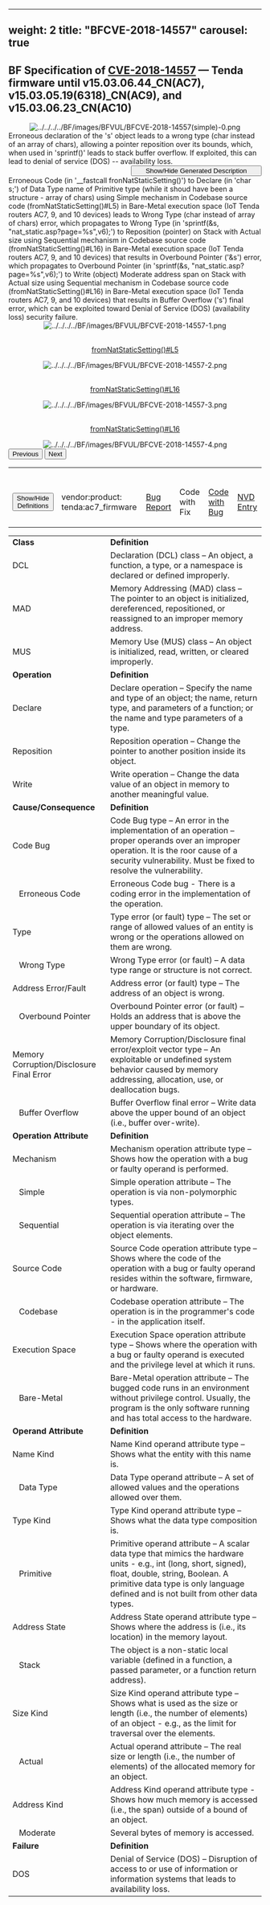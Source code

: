 ﻿
---
weight: 2
title: "BFCVE-2018-14557"
carousel: true
---

<script async="" src="https://www.googletagmanager.com/gtag/js?id=G-PJ364XPP9F">
</script>
<script>
	window.dataLayer = window.dataLayer || [];
	function gtag(){dataLayer.push(arguments);}
	gtag('js', new Date());
	gtag('config', 'G-PJ364XPP9F');
</script>


## BF Specification of [CVE-2018-14557](https://cve.mitre.org/cgi-bin/cvename.cgi?name=CVE-2018-14557) &mdash; Tenda firmware until v15.03.06.44_CN(AC7), v15.03.05.19(6318)_CN(AC9), and v15.03.06.23_CN(AC10)

<div>
<div class="row">
<div class="col-5">
<div>
<div style="text-align:center">
<img src="../../../../BF/images/BFVUL/BFCVE-2018-14557(simple)-0.png" alt="../../../../BF/images/BFVUL/BFCVE-2018-14557(simple)-0.png"/> 
</div>
</div>

</div>
<div class="col">
<div class="row">
<div >
Erroneous declaration of the 's' object leads to a wrong type (char instead of an array of chars), allowing a pointer reposition over its bounds, which, when used in 'sprintf()' leads to stack buffer overflow. If exploited, this can lead to denial of service (DOS) -- availability loss.
</div>
<div style="text-align: right;"><button class="btn btn-secondary" type="button" style="width: 260px;" data-bs-toggle="collapse" data-bs-target="#collapseDescr" aria-expanded="false" aria-controls="collapseDescr">Show/Hide Generated Description</button>
</div>
<div class="collapse" id="collapseDescr">
Erroneous Code (in '__fastcall fronNatStaticSetting()') to Declare (in 'char s;') of Data Type name of Primitive type (while it shoud have been a structure - array of chars) using Simple mechanism in Codebase source code (fromNatStaticSetting()#L5) in Bare-Metal execution space (IoT Tenda routers AC7, 9, and 10 devices) leads to Wrong Type (char instead of array of chars) error, which propagates to
Wrong Type (in 'sprintf(&s, "nat_static.asp?page=%s",v6);') to Reposition (pointer) on Stack with Actual size using Sequential mechanism in Codebase source code (fromNatStaticSetting()#L16) in Bare-Metal execution space (IoT Tenda routers AC7, 9, and 10 devices) that results in Overbound Pointer ('&s') error, which propagates to
Overbound Pointer (in 'sprintf(&s, "nat_static.asp?page=%s",v6);') to Write (object) Moderate address span on Stack with Actual size using Sequential mechanism in Codebase source code (fromNatStaticSetting()#L16) in Bare-Metal execution space (IoT Tenda routers AC7, 9, and 10 devices) that results in Buffer Overflow ('s') final error, which can be exploited toward
Denial of Service (DOS)  (availability loss) security failure.
</div>
</div>
<div class ="row">
<div>
<div id="carouselControls" class="carousel slide" data-interval="false" data-wrap="false">
<div class="carousel-inner">

<div class="carousel-item active" style="text-align:center">
				
<img src="../../../../BF/images/BFVUL/BFCVE-2018-14557-1.png" alt="../../../../BF/images/BFVUL/BFCVE-2018-14557-1.png"/> 
<td>

<br/>[fromNatStaticSetting()#L5](https://web.archive.org/web/20211209121729/https://github.com/zsjevilhex/iot/blob/master/route/tenda/tenda-03/Tenda.md)
</td>
			
</div>
			
<div class="carousel-item" style="text-align:center">
				
<img src="../../../../BF/images/BFVUL/BFCVE-2018-14557-2.png" alt="../../../../BF/images/BFVUL/BFCVE-2018-14557-2.png"/> 
<td>

<br/>[fromNatStaticSetting()#L16](https://web.archive.org/web/20211209121729/https://github.com/zsjevilhex/iot/blob/master/route/tenda/tenda-03/Tenda.md)
</td>
			
</div>
			
<div class="carousel-item" style="text-align:center">
				
<img src="../../../../BF/images/BFVUL/BFCVE-2018-14557-3.png" alt="../../../../BF/images/BFVUL/BFCVE-2018-14557-3.png"/> 
<td>

<br/>[fromNatStaticSetting()#L16](https://web.archive.org/web/20211209121729/https://github.com/zsjevilhex/iot/blob/master/route/tenda/tenda-03/Tenda.md)
</td>
			
</div>
			
<div class="carousel-item" style="text-align:center">
				
<img src="../../../../BF/images/BFVUL/BFCVE-2018-14557-4.png" alt="../../../../BF/images/BFVUL/BFCVE-2018-14557-4.png"/> 
</div>
			
</div>
<button class="carousel-control-prev" type="button" data-bs-target="#carouselControls" data-bs-slide="prev">
<span class="carousel-control-prev-icon" aria-hidden="true"></span>
<span class="visually-hidden">Previous</span>
</button>
<button class="carousel-control-next" type="button" data-bs-target="#carouselControls" data-bs-slide="next">
<span class="carousel-control-next-icon" aria-hidden="true"></span>
<span class="visually-hidden">Next</span>
</button>
</div>
</div>
</div>
</div>
</div>
</div>
<table>
<tr>
<td>

<br/><button class="btn btn-secondary" type="button" data-bs-toggle="collapse" data-bs-target="#collapseTable" aria-expanded="false" aria-controls="collapseTable">Show/Hide Definitions</button>
</td><td>

<br/>vendor:product: tenda:ac7_firmware
</td><td>

<br/>[Bug Report](https://web.archive.org/web/20211209121729/https://github.com/zsjevilhex/iot/blob/master/route/tenda/tenda-03/Tenda.md)
</td><td>

<br/>Code with Fix
</td><td>

<br/>[Code with Bug](https://web.archive.org/web/20211209121729/https://github.com/zsjevilhex/iot/blob/master/route/tenda/tenda-03/Tenda.md)
</td><td>

<br/>[NVD Entry](https://nvd.nist.gov/vuln/detail/)
</td>
</tr>
</table>


<div class="collapse" id="collapseTable">
<table>
		<tr>
		<td>
				<strong>Class</strong>
			</td>
	<td>
				<strong>Definition</strong>
			</td>
	</tr>
	<tr>
		<td>DCL</td>
	<td>Declaration (DCL) class – An object, a function, a type, or a namespace is declared or defined improperly.</td>
	</tr>
	<tr>
		<td>MAD</td>
	<td>Memory Addressing (MAD) class – The pointer to an object is initialized, dereferenced, repositioned, or reassigned to an improper memory address.</td>
	</tr>
	<tr>
		<td>MUS</td>
	<td>Memory Use (MUS) class – An object is initialized, read, written, or cleared improperly.</td>
	</tr>
	<tr>
		<td>
				<strong>Operation</strong>
			</td>
	<td>
				<strong>Definition</strong>
			</td>
	</tr>
	<tr>
		<td>Declare</td>
	<td>Declare operation – Specify the name and type of an object; the name, return type, and parameters of a function; or the name and type parameters of a type.</td>
	</tr>
	<tr>
		<td>Reposition</td>
	<td>Reposition operation – Change the pointer to another position inside its object.</td>
	</tr>
	<tr>
		<td>Write</td>
	<td>Write operation – Change the data value of an object in memory to another meaningful value.</td>
	</tr>
	<tr>
		<td>
				<strong>Cause/Consequence</strong>
			</td>
	<td>
				<strong>Definition</strong>
			</td>
	</tr>
	<tr>
		<td>Code Bug</td>
	<td>Code Bug type – An error in the implementation of an operation – proper operands over an improper operation. It is the roor cause of a security vulnerability. Must be fixed to resolve the vulnerability.</td>
	</tr>
	<tr>
		<td>   Erroneous Code</td>
	<td>Erroneous Code bug - There is a coding error in the implementation of the operation.</td>
	</tr>
	<tr>
		<td>Type </td>
	<td>Type error (or fault) type – The set or range of allowed values of an entity is wrong or the operations allowed on them are wrong.</td>
	</tr>
	<tr>
		<td>   Wrong Type</td>
	<td>Wrong Type error (or fault) – A data type range or structure is not correct.</td>
	</tr>
	<tr>
		<td>Address Error/Fault</td>
	<td>Address error (or fault) type – The address of an object is wrong.</td>
	</tr>
	<tr>
		<td>   Overbound Pointer</td>
	<td>Overbound Pointer error (or fault) – Holds an address that is above the upper boundary of its object.</td>
	</tr>
	<tr>
		<td>Memory Corruption/Disclosure Final Error</td>
	<td>Memory Corruption/Disclosure final error/exploit vector type – An exploitable or undefined system behavior caused by memory addressing, allocation, use, or deallocation bugs.</td>
	</tr>
	<tr>
		<td>   Buffer Overflow</td>
	<td>Buffer Overflow final error – Write data above the upper bound of an object (i.e., buffer over-write).</td>
	</tr>
	<tr>
		<td>
				<strong>Operation Attribute</strong>
			</td>
	<td>
				<strong>Definition</strong>
			</td>
	</tr>
	<tr>
		<td>Mechanism</td>
	<td>Mechanism operation attribute type – Shows how the operation with a bug or faulty operand is performed.</td>
	</tr>
	<tr>
		<td>   Simple</td>
	<td>Simple operation attribute – The operation is via non-polymorphic types.</td>
	</tr>
	<tr>
		<td>   Sequential</td>
	<td>Sequential operation attribute – The operation is via iterating over the object elements.</td>
	</tr>
	<tr>
		<td>Source Code</td>
	<td>Source Code operation attribute type – Shows where the code of the operation with a bug or faulty operand resides within the software, firmware, or hardware.</td>
	</tr>
	<tr>
		<td>   Codebase</td>
	<td>Codebase operation attribute – The operation is in the programmer's code - in the application itself.</td>
	</tr>
	<tr>
		<td>Execution Space</td>
	<td>Execution Space operation attribute type – Shows where the operation with a bug or faulty operand is executed and the privilege level at which it runs.</td>
	</tr>
	<tr>
		<td>   Bare-Metal</td>
	<td>Bare-Metal operation attribute – The bugged code runs in an environment without privilege control. Usually, the program is the only software running and has total access to the hardware.</td>
	</tr>
	<tr>
		<td>
				<strong>Operand Attribute</strong>
			</td>
	<td>
				<strong>Definition</strong>
			</td>
	</tr>
	<tr>
		<td>Name Kind</td>
	<td>Name Kind operand attribute type – Shows what the entity with this name is.</td>
	</tr>
	<tr>
		<td>   Data Type</td>
	<td>Data Type operand attribute – A set of allowed values and the operations allowed over them.</td>
	</tr>
	<tr>
		<td>Type Kind</td>
	<td>Type Kind operand attribute type – Shows what the data type composition is.</td>
	</tr>
	<tr>
		<td>   Primitive</td>
	<td>Primitive operand attribute – A scalar data type that mimics the hardware units - e.g., int (long, short, signed), float, double, string, Boolean. A primitive data type is only language defined and is not built from other data types.</td>
	</tr>
	<tr>
		<td>Address State</td>
	<td>Address State operand attribute type – Shows where the address is (i.e., its location) in the memory layout.</td>
	</tr>
	<tr>
		<td>   Stack</td>
	<td>The object is a non-static local variable (defined in a function, a passed parameter, or a function return address).</td>
	</tr>
	<tr>
		<td>Size Kind</td>
	<td>Size Kind operand attribute type – Shows what is used as the size or length (i.e., the number of elements) of an object - e.g., as the limit for traversal over the elements.</td>
	</tr>
	<tr>
		<td>   Actual</td>
	<td>Actual operand attribute – The real size or length (i.e., the number of elements) of the allocated memory for an object.</td>
	</tr>
	<tr>
		<td>Address Kind</td>
	<td>Address Kind operand attribute type - Shows how much memory is accessed (i.e., the span) outside of a bound of an object.</td>
	</tr>
	<tr>
		<td>   Moderate</td>
	<td>Several bytes of memory is accessed.</td>
	</tr>
	<tr>
		<td>
				<strong>Failure</strong>
			</td>
	<td>
				<strong>Definition</strong>
			</td>
	</tr>
	<tr>
		<td>DOS</td>
	<td>Denial of Service (DOS) – Disruption of access to or use of information or information systems that leads to availability loss.</td>
	</tr>
	
</table>
</div>
